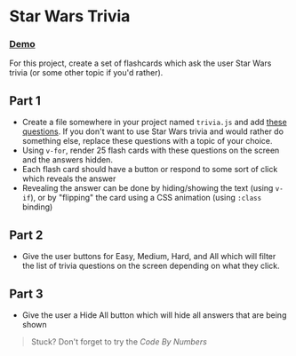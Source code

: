 # Star Wars Trivia

### [Demo](https://nss-vue-trivia.web.app/)

For this project, create a set of flashcards which ask the user Star Wars trivia (or some other topic if you'd rather).

## Part 1

- Create a file somewhere in your project named `trivia.js` and add [these questions](./src/trivia.js). If you don't want to use Star Wars trivia and would rather do something else, replace these questions with a topic of your choice.
- Using `v-for`, render 25 flash cards with these questions on the screen and the answers hidden.
- Each flash card should have a button or respond to some sort of click which reveals the answer
- Revealing the answer can be done by hiding/showing the text (using `v-if`), or by "flipping" the card using a CSS animation (using `:class` binding)

## Part 2

- Give the user buttons for Easy, Medium, Hard, and All which will filter the list of trivia questions on the screen depending on what they click.

## Part 3

- Give the user a Hide All button which will hide all answers that are being shown

> Stuck? Don't forget to try the _Code By Numbers_
